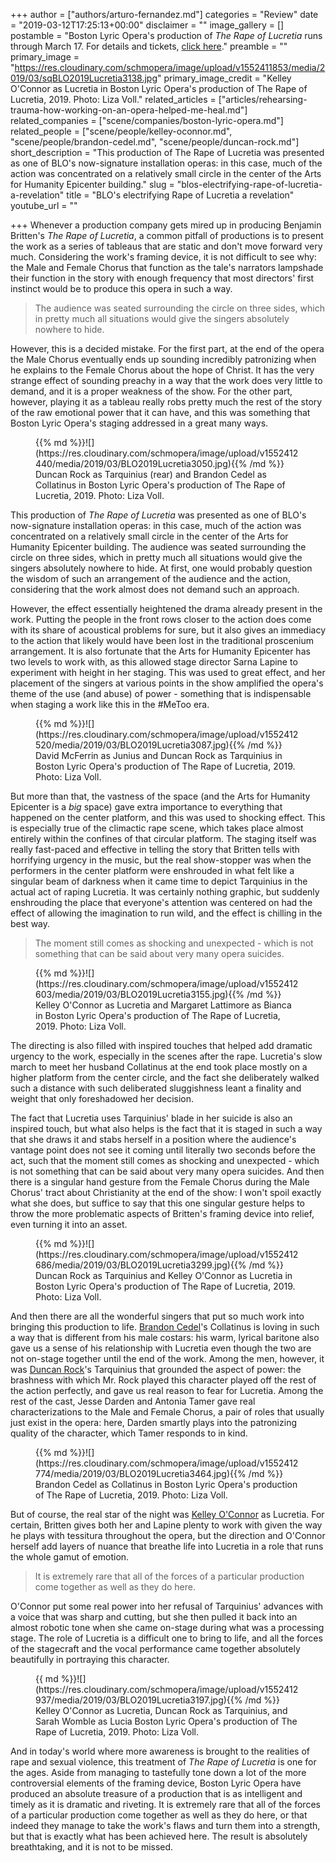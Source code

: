 +++
author = ["authors/arturo-fernandez.md"]
categories = "Review"
date = "2019-03-12T17:25:13+00:00"
disclaimer = ""
image_gallery = []
postamble = "Boston Lyric Opera's production of _The Rape of Lucretia_ runs through March 17. For details and tickets, [click here](https://blo.org/lucretia/)."
preamble = ""
primary_image = "https://res.cloudinary.com/schmopera/image/upload/v1552411853/media/2019/03/sqBLO2019Lucretia3138.jpg"
primary_image_credit = "Kelley O'Connor as Lucretia in Boston Lyric Opera's production of The Rape of Lucretia, 2019. Photo: Liza Voll."
related_articles = ["articles/rehearsing-trauma-how-working-on-an-opera-helped-me-heal.md"]
related_companies = ["scene/companies/boston-lyric-opera.md"]
related_people = ["scene/people/kelley-oconnor.md", "scene/people/brandon-cedel.md", "scene/people/duncan-rock.md"]
short_description = "This production of The Rape of Lucretia was presented as one of BLO's now-signature installation operas: in this case, much of the action was concentrated on a relatively small circle in the center of the Arts for Humanity Epicenter building."
slug = "blos-electrifying-rape-of-lucretia-a-revelation"
title = "BLO's electrifying Rape of Lucretia a revelation"
youtube_url = ""

+++
Whenever a production company gets mired up in producing Benjamin Britten's _The Rape of Lucretia_, a common pitfall of productions is to present the work as a series of tableaus that are static and don't move forward very much. Considering the work's framing device, it is not difficult to see why: the Male and Female Chorus that function as the tale's narrators lampshade their function in the story with enough frequency that most directors' first instinct would be to produce this opera in such a way.

> The audience was seated surrounding the circle on three sides, which in pretty much all situations would give the singers absolutely nowhere to hide.

However, this is a decided mistake. For the first part, at the end of the opera the Male Chorus eventually ends up sounding incredibly patronizing when he explains to the Female Chorus about the hope of Christ. It has the very strange effect of sounding preachy in a way that the work does very little to demand, and it is a proper weakness of the show. For the other part, however, playing it as a tableau really robs pretty much the rest of the story of the raw emotional power that it can have, and this was something that Boston Lyric Opera's staging addressed in a great many ways.

<figure data-type="image">{{% md %}}![](https://res.cloudinary.com/schmopera/image/upload/v1552412440/media/2019/03/BLO2019Lucretia3050.jpg){{% /md %}}

<figcaption>Duncan Rock as Tarquinius (rear) and Brandon Cedel as Collatinus in Boston Lyric Opera's production of The Rape of Lucretia, 2019. Photo: Liza Voll.</figcaption>

</figure>

This production of _The Rape of Lucretia_ was presented as one of BLO's now-signature installation operas: in this case, much of the action was concentrated on a relatively small circle in the center of the Arts for Humanity Epicenter building. The audience was seated surrounding the circle on three sides, which in pretty much all situations would give the singers absolutely nowhere to hide. At first, one would probably question the wisdom of such an arrangement of the audience and the action, considering that the work almost does not demand such an approach.

However, the effect essentially heightened the drama already present in the work. Putting the people in the front rows closer to the action does come with its share of acoustical problems for sure, but it also gives an immediacy to the action that likely would have been lost in the traditional proscenium arrangement. It is also fortunate that the Arts for Humanity Epicenter has two levels to work with, as this allowed stage director Sarna Lapine to experiment with height in her staging. This was used to great effect, and her placement of the singers at various points in the show amplified the opera's theme of the use (and abuse) of power - something that is indispensable when staging a work like this in the #MeToo era.

<figure data-type="image">{{% md %}}![](https://res.cloudinary.com/schmopera/image/upload/v1552412520/media/2019/03/BLO2019Lucretia3087.jpg){{% /md %}}

<figcaption>David McFerrin as Junius and Duncan Rock as Tarquinius in Boston Lyric Opera's production of The Rape of Lucretia, 2019. Photo: Liza Voll.</figcaption>

</figure>

But more than that, the vastness of the space (and the Arts for Humanity Epicenter is a _big_ space) gave extra importance to everything that happened on the center platform, and this was used to shocking effect. This is especially true of the climactic rape scene, which takes place almost entirely within the confines of that circular platform. The staging itself was really fast-paced and effective in telling the story that Britten tells with horrifying urgency in the music, but the real show-stopper was when the performers in the center platform were enshrouded in what felt like a singular beam of darkness when it came time to depict Tarquinius in the actual act of raping Lucretia. It was certainly nothing graphic, but suddenly enshrouding the place that everyone's attention was centered on had the effect of allowing the imagination to run wild, and the effect is chilling in the best way.

> The moment still comes as shocking and unexpected - which is not something that can be said about very many opera suicides.

<figure data-type="image">{{% md %}}![](https://res.cloudinary.com/schmopera/image/upload/v1552412603/media/2019/03/BLO2019Lucretia3155.jpg){{% /md %}}

<figcaption>Kelley O'Connor as Lucretia and Margaret Lattimore as Bianca in Boston Lyric Opera's production of The Rape of Lucretia, 2019. Photo: Liza Voll.</figcaption>

</figure>

The directing is also filled with inspired touches that helped add dramatic urgency to the work, especially in the scenes after the rape. Lucretia's slow march to meet her husband Collatinus at the end took place mostly on a higher platform from the center circle, and the fact she deliberately walked such a distance with such deliberated sluggishness leant a finality and weight that only foreshadowed her decision.

The fact that Lucretia uses Tarquinius' blade in her suicide is also an inspired touch, but what also helps is the fact that it is staged in such a way that she draws it and stabs herself in a position where the audience's vantage point does not see it coming until literally two seconds before the act, such that the moment still comes as shocking and unexpected - which is not something that can be said about very many opera suicides. And then there is a singular hand gesture from the Female Chorus during the Male Chorus' tract about Christianity at the end of the show: I won't spoil exactly what she does, but suffice to say that this one singular gesture helps to throw the more problematic aspects of Britten's framing device into relief, even turning it into an asset.

<figure data-type="image">{{% md %}}![](https://res.cloudinary.com/schmopera/image/upload/v1552412686/media/2019/03/BLO2019Lucretia3299.jpg){{% /md %}}

<figcaption>Duncan Rock as Tarquinius and Kelley O'Connor as Lucretia in Boston Lyric Opera's production of The Rape of Lucretia, 2019. Photo: Liza Voll.</figcaption>

</figure>

And then there are all the wonderful singers that put so much work into bringing this production to life. [Brandon Cedel](/scene/people/brandon-cedel/)'s Collatinus is loving in such a way that is different from his male costars: his warm, lyrical baritone also gave us a sense of his relationship with Lucretia even though the two are not on-stage together until the end of the work. Among the men, however, it was [Duncan Rock](/scene/people/duncan-rock/)'s Tarquinius that grounded the aspect of power: the brashness with which Mr. Rock played this character played off the rest of the action perfectly, and gave us real reason to fear for Lucretia. Among the rest of the cast, Jesse Darden and Antonia Tamer gave real characterizations to the Male and Female Chorus, a pair of roles that usually just exist in the opera: here, Darden smartly plays into the patronizing quality of the character, which Tamer responds to in kind.

<figure data-type="image">{{% md %}}![](https://res.cloudinary.com/schmopera/image/upload/v1552412774/media/2019/03/BLO2019Lucretia3464.jpg){{% /md %}}

<figcaption>Brandon Cedel as Collatinus in Boston Lyric Opera's production of The Rape of Lucretia, 2019. Photo: Liza Voll.</figcaption>

</figure>

But of course, the real star of the night was [Kelley O'Connor](/scene/people/kelley-oconnor/) as Lucretia. For certain, Britten gives both her and Lapine plenty to work with given the way he plays with tessitura throughout the opera, but the direction and O'Connor herself add layers of nuance that breathe life into Lucretia in a role that runs the whole gamut of emotion.

> It is extremely rare that all of the forces of a particular production come together as well as they do here.

O'Connor put some real power into her refusal of Tarquinius' advances with a voice that was sharp and cutting, but she then pulled it back into an almost robotic tone when she came on-stage during what was a processing stage. The role of Lucretia is a difficult one to bring to life, and all the forces of the stagecraft and the vocal performance came together absolutely beautifully in portraying this character.

<figure data-type="image">{{ md %}}![](https://res.cloudinary.com/schmopera/image/upload/v1552412937/media/2019/03/BLO2019Lucretia3197.jpg){{% /md %}}

<figcaption>Kelley O'Connor as Lucretia, Duncan Rock as Tarquinius, and Sarah Womble as Lucia Boston Lyric Opera's production of The Rape of Lucretia, 2019. Photo: Liza Voll.</figcaption>

</figure>

And in today's world where more awareness is brought to the realities of rape and sexual violence, this treatment of _The Rape of Lucretia_ is one for the ages. Aside from managing to tastefully tone down a lot of the more controversial elements of the framing device, Boston Lyric Opera have produced an absolute treasure of a production that is as intelligent and timely as it is dramatic and riveting. It is extremely rare that all of the forces of a particular production come together as well as they do here, or that indeed they manage to take the work's flaws and turn them into a strength, but that is exactly what has been achieved here. The result is absolutely breathtaking, and it is not to be missed.